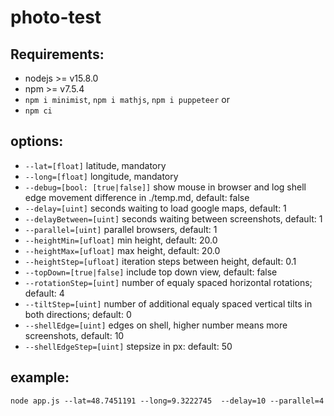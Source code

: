 # photo-test

## Requirements:
* nodejs >= v15.8.0
* npm >= v7.5.4
* `npm i minimist`, `npm i mathjs`, `npm i puppeteer`
or
* `npm ci`

## options:

* `--lat=[float]` latitude, mandatory
* `--long=[float]` longitude, mandatory
* `--debug=[bool: [true|false]]` show mouse in browser and log shell edge movement difference in ./temp.md, default: false
* `--delay=[uint]` seconds waiting to load google maps, default: 1
* `--delayBetween=[uint]` seconds waiting between screenshots, default: 1
* `--parallel=[uint]` parallel browsers, default: 1 
* `--heightMin=[ufloat]` min height, default: 20.0
* `--heightMax=[ufloat]` max height, default: 20.0
* `--heightStep=[ufloat]` iteration steps between height, default: 0.1
* `--topDown=[true|false]` include top down view, default: false
* `--rotationStep=[uint]` number of equaly spaced horizontal rotations; default: 4
* `--tiltStep=[uint]` number of additional equaly spaced vertical tilts in both directions; default: 0
* `--shellEdge=[uint]` edges on shell, higher number means more screenshots, default: 10
* `--shellEdgeStep=[uint]` stepsize in px: default: 50


## example: 
`node app.js --lat=48.7451191 --long=9.3222745  --delay=10 --parallel=4`